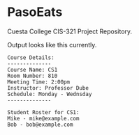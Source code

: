 # PasoEats
Cuesta College CIS-321 Project Repository.

Output looks like this currently.
```
Course Details:
--------------
Course Name: CS1
Room Number: 810
Meeting Time: 2:00pm
Instructor: Professor Dube
Schedule: Monday - Wednsday
--------------

Student Roster for CS1:
Mike - mike@example.com
Bob - bob@example.com
```
